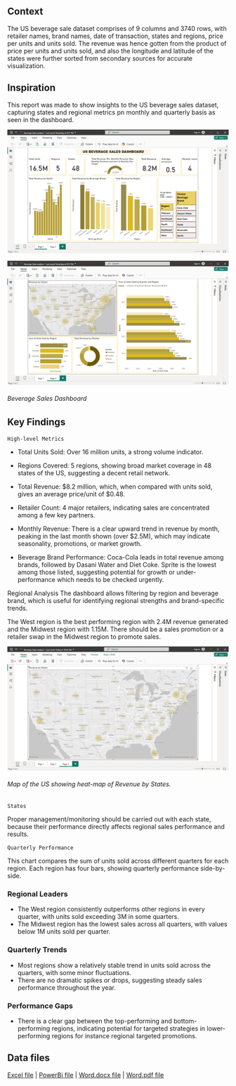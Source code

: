 ## Context
The US beverage sale dataset comprises of 9 columns and 3740 rows, with retailer names, brand names,  date of transaction, states and regions, price per units and units sold. The revenue was hence gotten from the product of price per units and units sold, and also the longitude and latitude of the states were further sorted from secondary sources for accurate visualization.   

## Inspiration
This report was made to show insights to the US beverage sales dataset, capturing states and regional metrics pn monthly and quarterly basis as seen in the dashboard. 

![__](Images/Dashboard.png
 "Beverage sales dashboard")

![](Images/Dashboardpg2.png
 "Beverage sales dashboard 2")
###### _Beverage Sales Dashboard_

## Key Findings
    High-level Metrics
- Total Units Sold: Over 16 million units, a strong volume indicator.
- Regions Covered: 5 regions, showing broad market coverage in 48 states of the US, suggesting a decent retail network.
- Total Revenue: $8.2 million, which, when compared with units sold, gives an average price/unit of $0.48.
- Retailer Count: 4 major retailers, indicating sales are concentrated among a few key partners.

- Monthly Revenue: There is a clear upward trend in revenue by month, peaking in the last month shown (over $2.5M), which may indicate seasonality, promotions, or market growth.

- Beverage Brand Performance: Coca-Cola leads in total revenue among brands, followed by Dasani Water and Diet Coke. Sprite is the lowest among those listed, suggesting potential for growth or under-performance which needs to be checked urgently.

Regional Analysis
The dashboard allows filtering by region and beverage brand, which is useful for identifying regional strengths and brand-specific trends.    
    
    
    
The West region is the best performing region with 2.4M revenue generated and the Midwest region with 1.15M. There should be a sales promotion or a retailer swap in the Midwest region to promote sales.

![](Images/Map.png "States")
###### _Map of the US showing heat-map of Revenue by States_.
    States		
Proper management/monitoring should be carried out with each state, because their performance directly affects regional sales performance and results.

    Quarterly Performance
 This chart compares the sum of units sold across different quarters for each region. Each region has four bars, showing quarterly performance side-by-side.

### Regional Leaders
- The West region consistently outperforms other regions in every quarter, with units sold exceeding 3M in some quarters.
- The Midwest region has the lowest sales across all quarters, with values below 1M units sold per quarter.

### Quarterly Trends 
- Most regions show a relatively stable trend in units sold across the quarters, with some minor fluctuations.
- There are no dramatic spikes or drops, suggesting steady sales performance throughout the year.

### Performance Gaps 
- There is a clear gap between the top-performing and bottom-performing regions, indicating potential for targeted strategies in lower-performing regions for instance regional targeted promotions.


## Data files
[Excel file](<Beverage Sales Analysis_US.xlsx>) | [PowerBi file](<Beverage Sales analysis.pbix>) | 
 [Word.docx file](<US BEVERAGE SALES ANALYSIS.docx>) | 
[Word.pdf file](<US BEVERAGE SALES ANALYSIS.pdf>)